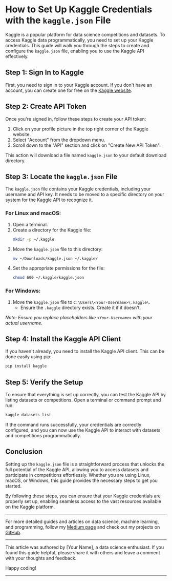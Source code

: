 # How to Set Up Kaggle Credentials with the `kaggle.json` File

Kaggle is a popular platform for data science competitions and datasets. To access Kaggle data programmatically, you need to set up your Kaggle credentials. This guide will walk you through the steps to create and configure the `kaggle.json` file, enabling you to use the Kaggle API effectively.

## Step 1: Sign In to Kaggle

First, you need to sign in to your Kaggle account. If you don't have an account, you can create one for free on the [Kaggle website](https://www.kaggle.com/).

## Step 2: Create API Token

Once you're signed in, follow these steps to create your API token:

1. Click on your profile picture in the top right corner of the Kaggle website.
2. Select "Account" from the dropdown menu.
3. Scroll down to the "API" section and click on "Create New API Token".

This action will download a file named `kaggle.json` to your default download directory.

## Step 3: Locate the `kaggle.json` File

The `kaggle.json` file contains your Kaggle credentials, including your username and API key. It needs to be moved to a specific directory on your system for the Kaggle API to recognize it.

### For Linux and macOS:

1. Open a terminal.
2. Create a directory for the Kaggle file:
   ```bash
   mkdir -p ~/.kaggle
   ```
3. Move the `kaggle.json` file to this directory:
   ```bash
   mv ~/Downloads/kaggle.json ~/.kaggle/
   ```
4. Set the appropriate permissions for the file:
   ```bash
   chmod 600 ~/.kaggle/kaggle.json
   ```

### For Windows:

1. Move the `kaggle.json` file to `C:\Users\<Your-Username>\.kaggle\`.
   - Ensure the `.kaggle` directory exists. Create it if it doesn't.


*Note: Ensure you replace placeholders like `<Your-Username>` with your actual username.*

## Step 4: Install the Kaggle API Client

If you haven't already, you need to install the Kaggle API client. This can be done easily using pip:

```bash
pip install kaggle
```

## Step 5: Verify the Setup

To ensure that everything is set up correctly, you can test the Kaggle API by listing datasets or competitions. Open a terminal or command prompt and run:

```bash
kaggle datasets list
```

If the command runs successfully, your credentials are correctly configured, and you can now use the Kaggle API to interact with datasets and competitions programmatically.

## Conclusion

Setting up the `kaggle.json` file is a straightforward process that unlocks the full potential of the Kaggle API, allowing you to access datasets and participate in competitions effortlessly. Whether you are using Linux, macOS, or Windows, this guide provides the necessary steps to get you started.

By following these steps, you can ensure that your Kaggle credentials are properly set up, enabling seamless access to the vast resources available on the Kaggle platform.

---

For more detailed guides and articles on data science, machine learning, and programming, follow my [Medium page](https://medium.com/@victoiresagbo2) and check out my projects on [GitHub](https://github.com/VictoireSagbo).

---

This article was authored by [Your Name], a data science enthusiast. If you found this guide helpful, please share it with others and leave a comment with your thoughts and feedback.

Happy coding!

---
